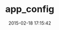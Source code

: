 ---
layout: post
title:  "app_config"
repo:   "oshuma/app_config"
date:   2015-02-18 17:15:42
gemurl: http://oshuma.github.io/app_config
---
